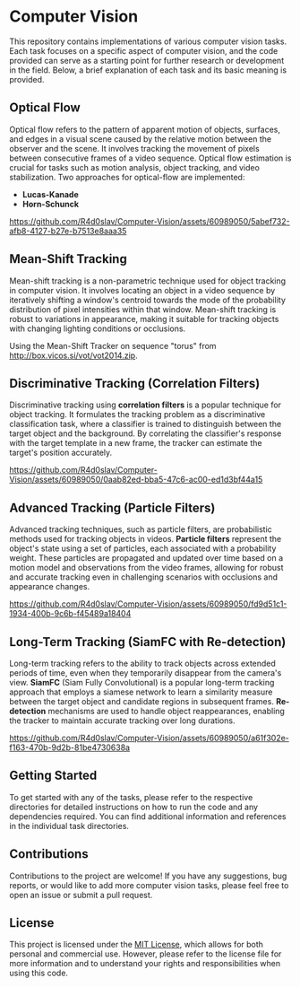 # Computer Vision

This repository contains implementations of various computer vision tasks. Each task focuses on a specific aspect of computer vision, and the code provided can serve as a starting point for further research or development in the field. Below, a brief explanation of each task and its basic meaning is provided.

## Optical Flow

Optical flow refers to the pattern of apparent motion of objects, surfaces, and edges in a visual scene caused by the relative motion between the observer and the scene. It involves tracking the movement of pixels between consecutive frames of a video sequence. Optical flow estimation is crucial for tasks such as motion analysis, object tracking, and video stabilization. 
Two approaches for optical-flow are implemented: 
- <b>Lucas-Kanade</b>
- <b>Horn-Schunck</b>

https://github.com/R4d0slav/Computer-Vision/assets/60989050/5abef732-afb8-4127-b27e-b7513e8aaa35


## Mean-Shift Tracking

Mean-shift tracking is a non-parametric technique used for object tracking in computer vision. It involves locating an object in a video sequence by iteratively shifting a window's centroid towards the mode of the probability distribution of pixel intensities within that window. Mean-shift tracking is robust to variations in appearance, making it suitable for tracking objects with changing lighting conditions or occlusions.

Using the Mean-Shift Tracker on sequence "torus" from http://box.vicos.si/vot/vot2014.zip. 


## Discriminative Tracking (Correlation Filters)

Discriminative tracking using <b>correlation filters</b> is a popular technique for object tracking. It formulates the tracking problem as a discriminative classification task, where a classifier is trained to distinguish between the target object and the background. By correlating the classifier's response with the target template in a new frame, the tracker can estimate the target's position accurately.

https://github.com/R4d0slav/Computer-Vision/assets/60989050/0aab82ed-bba5-47c6-ac00-ed1d3bf44a15


## Advanced Tracking (Particle Filters)

Advanced tracking techniques, such as particle filters, are probabilistic methods used for tracking objects in videos. <b>Particle filters</b> represent the object's state using a set of particles, each associated with a probability weight. These particles are propagated and updated over time based on a motion model and observations from the video frames, allowing for robust and accurate tracking even in challenging scenarios with occlusions and appearance changes.

https://github.com/R4d0slav/Computer-Vision/assets/60989050/fd9d51c1-1934-400b-9c6b-f45489a18404


## Long-Term Tracking (SiamFC with Re-detection)

Long-term tracking refers to the ability to track objects across extended periods of time, even when they temporarily disappear from the camera's view. <b>SiamFC</b> (Siam Fully Convolutional) is a popular long-term tracking approach that employs a siamese network to learn a similarity measure between the target object and candidate regions in subsequent frames. <b>Re-detection</b> mechanisms are used to handle object reappearances, enabling the tracker to maintain accurate tracking over long durations.

https://github.com/R4d0slav/Computer-Vision/assets/60989050/a61f302e-f163-470b-9d2b-81be4730638a


## Getting Started

To get started with any of the tasks, please refer to the respective directories for detailed instructions on how to run the code and any dependencies required. You can find additional information and references in the individual task directories.

## Contributions

Contributions to the project are welcome! If you have any suggestions, bug reports, or would like to add more computer vision tasks, please feel free to open an issue or submit a pull request.

## License

This project is licensed under the [MIT License](LICENSE), which allows for both personal and commercial use. However, please refer to the license file for more information and to understand your rights and responsibilities when using this code.

